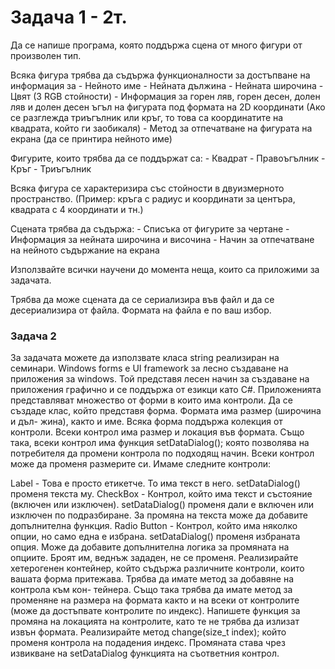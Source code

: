 # Задача 1 - 2т.
Да се напише програма, която поддържа сцена от много фигури от произволен тип.
 
Всяка фигура трябва да съдържа функционалности за достъпване на информация за
	- Нейното име
	- Нейната дължина
	- Нейната широчина
	- Цвят (3 RGB стойности)
	- Информация за горен ляв, горен десен, долен ляв и долен десен ъгъл на фигурата под формата на 2D координати
          (Ако се разглежда триъгълник или кръг, то това са координатите на квадрата, който ги заобикаля)
	- Метод за отпечатване на фигурата на екрана (да се принтира нейното име)
 
Фигурите, които трябва да се поддържат са:
	- Квадрат
	- Правоъгълник
	- Кръг
	- Триъгълник
 
Всяка фигура се характеризира със стойности в двуизмерното пространство.
(Пример: кръга с радиус и координати за центъра, квадрата с 4 координати и тн.)
 
Сцената трябва да съдържа:
	- Списъка от фигурите за чертане
	- Информация за нейната широчина и височина
	- Начин за отпечатване на нейното съдържание на екрана
 
Използвайте всички научени до момента неща, които са приложими за задачата.
 
Трябва да може сцената да се сериализира във файл и да се десериализира от файла.
Формата на файла е по ваш избор.



### Задача 2
За задачата можете да използвате класа string реализиран на семинари. Windows forms е UI framework за лесно създаване на приложения за windows. Той представя лесен начин за създаване на приложения графично и се поддържа от езикци като C#. Приложенията представляват множество от форми в които има контроли. Да се създаде клас, който представя форма. Формата има размер (широчина и дъл- жина), както и име. Всяка форма поддържа колекция от контроли. Всеки контрол има размер и локация във формата. Също така, всеки контрол има функция setDataDialog(); която позволява на потребителя да промени контрола по подходящ начин. Всеки контрол може да променя размерите си. Имаме следните контроли:

Label - Това е просто етикетче. То има текст в него. setDataDialog() променя текста му. CheckBox - Контрол, който има текст и състояние (включен или изключен). setDataDialog() променя дали е включен или изключен по подразбиране. За промяна на текста може да добавите допълнителна функция. Radio Button - Контрол, който има няколко опции, но само една е избрана. setDataDialog() променя избраната опция. Може да добавите допълнителна логика за промяната на опциите. Броят им, веднъж зададен, не се променя. Реализирайте хетерогенен контейнер, който съдържа различните контроли, които вашата форма притежава. Трябва да имате метод за добавяне на контрола към кон- тейнера. Също така трябва да имате метод за променяне на размера на формата както и на всеки от контролите (може да достъпвате контролите по индекс). Напишете функция за промяна на локацията на контролите, като те не трябва да излизат извън формата. Реализирайте метод change(size_t index); който променя контрола на подадения индекс. Промяната става чрез извикване на setDataDialog функцията на съответния контрол.
